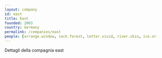 ```yaml
---
layout: company
id: east
title: East
founded: 2003
country: Germany
permalink: /companies/east
people: [arrange.window, sock.forest, letter.vivid, river.skin, ice.orient, hybrid.base, omit.aspect, unhappy.slide, patrol.episode, imitate.answer]
---
```


Dettagli della compagnia east